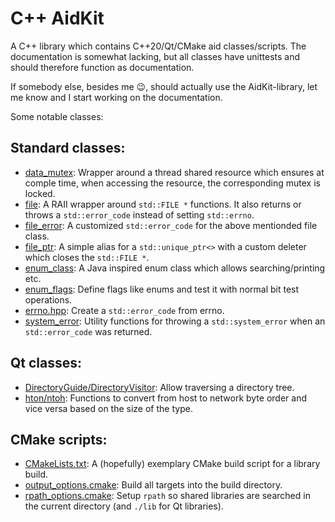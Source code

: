C++ AidKit
==========

A C++ library which contains C++20/Qt/CMake aid classes/scripts. The documentation is somewhat lacking, but all classes have unittests and should therefore function as documentation.

If somebody else, besides me :wink:, should actually use the AidKit-library, let me know and I start working on the documentation.

Some notable classes:
## Standard classes:
- [data_mutex](https://github.com/petermost/CppAidKit/blob/master/src/pera_software/aidkit/concurrent/data_mutex.hpp): Wrapper around a thread shared resource which ensures at comple time, when accessing the resource, the corresponding mutex is locked.
- [file](https://github.com/petermost/CppAidKit/blob/master/src/pera_software/aidkit/io/basic_file.hpp): A RAII wrapper around `std::FILE *` functions. It also returns or throws a `std::error_code` instead of setting `std::errno`.
- [file_error](https://github.com/petermost/CppAidKit/blob/master/src/pera_software/aidkit/io/file_error.hpp): A customized `std::error_code` for the above mentionded file class.
- [file_ptr](https://github.com/petermost/CppAidKit/blob/master/src/pera_software/aidkit/io/file_ptr.hpp): A simple alias for a `std::unique_ptr<>` with a custom deleter which closes the `std::FILE *`.
- [enum_class](https://github.com/petermost/CppAidKit/blob/master/src/pera_software/aidkit/enum_class.hpp): A Java inspired enum class which allows searching/printing etc.
- [enum_flags](https://github.com/petermost/CppAidKit/blob/master/src/pera_software/aidkit/enum_flags.hpp): Define flags like enums and test it with normal bit test operations.
- [errno.hpp](https://github.com/petermost/CppAidKit/blob/master/src/pera_software/aidkit/io/errno.hpp): Create a `std::error_code` from errno.
- [system_error](https://github.com/petermost/CppAidKit/blob/master/src/pera_software/aidkit/io/system_error.hpp): Utility functions for throwing a `std::system_error` when an `std::error_code` was returned.

## Qt classes:
- [DirectoryGuide/DirectoryVisitor](https://github.com/petermost/CppAidKit/blob/master/src/pera_software/aidkit/qt/core/DirectoryGuide.hpp): Allow traversing a directory tree.
- [hton/ntoh](https://github.com/petermost/CppAidKit/blob/master/src/pera_software/aidkit/qt/net/Endian.hpp): Functions to convert from host to network byte order and vice versa based on the size of the type.

## CMake scripts:
- [CMakeLists.txt](https://github.com/petermost/CppAidKit/blob/master/CMakeLists.txt): A (hopefully) exemplary CMake build script for a library build.
- [output_options.cmake](https://github.com/petermost/CppAidKit/blob/master/cmake/output_options.cmake): Build all targets into the build directory.
- [rpath_options.cmake](https://github.com/petermost/CppAidKit/blob/master/cmake/rpath_options.cmake): Setup `rpath` so shared libraries are searched in the current directory (and `./lib` for Qt libraries).
